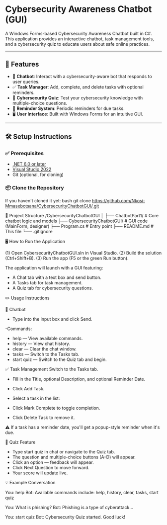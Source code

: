 # Cybersecurity Awareness Chatbot (GUI)

A Windows Forms-based Cybersecurity Awareness Chatbot built in C#. This application provides an interactive chatbot, task management tools, and a cybersecurity quiz to educate users about safe online practices.

---

## 🚀 Features

- 💬 **Chatbot**: Interact with a cybersecurity-aware bot that responds to user queries.
- ✅ **Task Manager**: Add, complete, and delete tasks with optional reminders.
- 🧠 **Cybersecurity Quiz**: Test your cybersecurity knowledge with multiple-choice questions.
- 💾 **Reminder System**: Periodic reminders for due tasks.
- 🖥️ **User Interface**: Built with Windows Forms for an intuitive GUI.

---

## 🛠️ Setup Instructions

### ✅ Prerequisites
- [.NET 6.0 or later](https://dotnet.microsoft.com/download)
- [Visual Studio 2022](https://visualstudio.microsoft.com/vs/)
- Git (optional, for cloning)

### 📦 Clone the Repository

If you haven't cloned it yet:
bash
git clone https://github.com/Nkosi-Mmasebotsana/CybersecurityChatbotGUI/.git

🧩 Project Structure
/CybersecurityChatbotGUI
│
├── ChatbotPart1/              # Core chatbot logic and models
├── CybersecurityChatbotGUI/   # GUI code (MainForm, designer)
├── Program.cs                 # Entry point
├── README.md                  # This file
└── .gitignore


🖥️ How to Run the Application

(1) Open CybersecurityChatbotGUI.sln in Visual Studio.
(2) Build the solution (Ctrl+Shift+B).
(3) Run the app (F5 or the green Run button).

The application will launch with a GUI featuring:

- A Chat tab with a text box and send button.
- A Tasks tab for task management.
- A Quiz tab for cybersecurity questions.


✏️ Usage Instructions

💬 Chatbot
- Type into the input box and click Send.

-Commands:

- help — View available commands.
- history — View chat history.
- clear — Clear the chat window.
- tasks — Switch to the Tasks tab.
- start quiz — Switch to the Quiz tab and begin.


✅ Task Management
Switch to the Tasks tab.

- Fill in the Title, optional Description, and optional Reminder Date.
- Click Add Task.
  
- Select a task in the list:
- Click Mark Complete to toggle completion.
- Click Delete Task to remove it.

⚠️ If a task has a reminder date, you'll get a popup-style reminder when it's due.


🧠 Quiz Feature
- Type start quiz in chat or navigate to the Quiz tab.
- The question and multiple-choice buttons (A–D) will appear.
- Click an option — feedback will appear.
- Click Next Question to move forward.
- Your score will update live.

💡 Example Conversation

You: help
Bot: Available commands include: help, history, clear, tasks, start quiz

You: What is phishing?
Bot: Phishing is a type of cyberattack...

You: start quiz
Bot: Cybersecurity Quiz started. Good luck!
